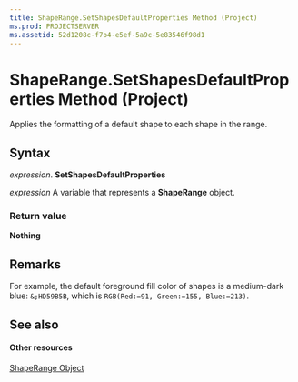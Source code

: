 ```yaml
---
title: ShapeRange.SetShapesDefaultProperties Method (Project)
ms.prod: PROJECTSERVER
ms.assetid: 52d1208c-f7b4-e5ef-5a9c-5e83546f98d1
---
```



# ShapeRange.SetShapesDefaultProperties Method (Project)
Applies the formatting of a default shape to each shape in the range.

## Syntax

 _expression_. **SetShapesDefaultProperties**

 _expression_ A variable that represents a **ShapeRange** object.


### Return value

 **Nothing**


## Remarks

For example, the default foreground fill color of shapes is a medium-dark blue:  `&;HD59B5B`, which is  `RGB(Red:=91, Green:=155, Blue:=213)`.


## See also


#### Other resources


[ShapeRange Object](shaperange-object-project.md)
